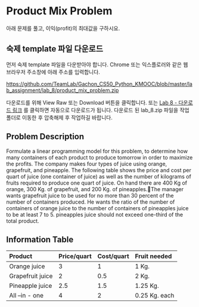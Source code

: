 # Product Mix Problem
아래 문제를 풀고, 이익(profit)의 최대값을 구하시요.

## 숙제 template 파일 다운로드
먼저 숙제 template 파일을 다운받아야 합니다. Chrome 또는 익스플로러와 같은 웹 브라우저 주소창에 아래 주소를 입력합니다.

https://github.com/TeamLab/Gachon_CS50_Python_KMOOC/blob/master/lab_assignment/lab_8/product_mix_problem.zip

다운로드를 위해 View Raw 또는 Download 버튼을 클릭합니다. 또는 [Lab 8 - 다운로드 링크](https://github.com/TeamLab/Gachon_CS50_Python_KMOOC/blob/master/lab_assignment/lab_8/lab_8.zip) 를 클릭하면 자동으로 다운로드가 됩니다. 다운로드 된 lab_8.zip 파일을 작업 폴더로 이동한 후 압축해제 후 작업하길 바랍니다.


## Problem Description
Formulate a linear programming model for this problem, to determine how many containers of each product to produce tomorrow in order to maximize the profits. The company makes four types of juice using orange, grapefruit, and pineapple. The following table shows the price and cost per quart of juice (one container of juice) as well as the number of kilograms of fruits required to produce one quart of juice.
On hand there are 400 Kg of orange, 300 Kg. of grapefruit, and 200 Kg. of pineapples.The manager wants grapefruit juice to be used for no more than 30 percent of the number of containers produced. He wants the ratio of the number of containers of orange juice to the number of containers of pineapples juice to be at least 7 to 5. pineapples juice should not exceed one-third of the total product.

## Information Table
| Product          | Price/quart | Cost/quart | Fruit needed  |
|:-----------------|:------------|:-----------|:--------------|
| Orange juice     | 3           | 1          | 1 Kg.         |
| Grapefruit juice | 2           | 0.5        | 2 Kg.         |
| Pineapple juice  | 2.5         | 1.5        | 1.25 Kg.      |
| All –in - one    | 4           | 2          | 0.25 Kg. each |

